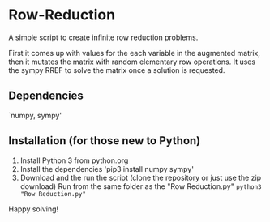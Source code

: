 # Row-Reduction

A simple script to create infinite row reduction problems. 

First it comes up with values for the each variable in the augmented matrix,
then it mutates the matrix with random elementary row operations. It uses the sympy RREF to solve the matrix 
once a solution is requested. 

## Dependencies

`numpy, sympy'


## Installation (for those new to Python)
1. Install Python 3 from python.org
2. Install the dependencies
'pip3 install numpy sympy'
3. Download and the run the script (clone the repository or just use the zip download)
Run from the same folder as the "Row Reduction.py"
`python3 "Row Reduction.py"`

Happy solving!
